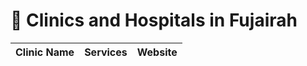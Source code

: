 # 🏥 Clinics and Hospitals in Fujairah

| Clinic Name | Services | Website |
|-------------|----------|---------|
